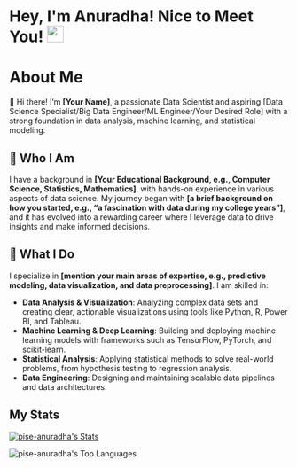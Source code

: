 # Hey, I'm Anuradha! Nice to Meet You! <img src="https://raw.githubusercontent.com/MartinHeinz/MartinHeinz/master/wave.gif" width="30px">

# About Me

👋 Hi there! I’m **[Your Name]**, a passionate Data Scientist and aspiring [Data Science Specialist/Big Data Engineer/ML Engineer/Your Desired Role] with a strong foundation in data analysis, machine learning, and statistical modeling.

## 🧩 Who I Am

I have a background in **[Your Educational Background, e.g., Computer Science, Statistics, Mathematics]**, with hands-on experience in various aspects of data science. My journey began with **[a brief background on how you started, e.g., “a fascination with data during my college years”]**, and it has evolved into a rewarding career where I leverage data to drive insights and make informed decisions.

## 💼 What I Do

I specialize in **[mention your main areas of expertise, e.g., predictive modeling, data visualization, and data preprocessing]**. I am skilled in:

- **Data Analysis & Visualization**: Analyzing complex data sets and creating clear, actionable visualizations using tools like Python, R, Power BI, and Tableau.
- **Machine Learning & Deep Learning**: Building and deploying machine learning models with frameworks such as TensorFlow, PyTorch, and scikit-learn.
- **Statistical Analysis**: Applying statistical methods to solve real-world problems, from hypothesis testing to regression analysis.
- **Data Engineering**: Designing and maintaining scalable data pipelines and data architectures.

## My Stats

[![pise-anuradha's Stats](https://github-readme-stats.vercel.app/api?username=pise-anuradha&theme=dracula&show_icons=true&hide_border=false&count_private=true)
](https://github-readme-stats.vercel.app/api?username=pise-anuradha&theme=synthwave&show_icons=true&hide_border=false&count_private=true)

![pise-anuradha's Top Languages](https://github-readme-stats.vercel.app/api/top-langs/?username=pise-anuradha&theme=dracula&show_icons=true&hide_border=false&layout=compact)



